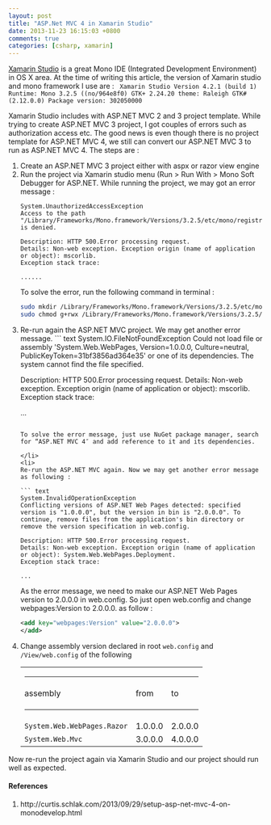 ```yaml
---
layout: post
title: "ASP.Net MVC 4 in Xamarin Studio"
date: 2013-11-23 16:15:03 +0800
comments: true
categories: [csharp, xamarin]
---
```

<a href="http://xamarin.com/studio">Xamarin Studio</a> is a great Mono IDE (Integrated Development Environment) in OS X area. At the time of writing this article, the version of Xamarin studio and mono framework I use are :
<code>
Xamarin Studio
Version 4.2.1 (build 1)
Runtime:
Mono 3.2.5 ((no/964e8f0)
GTK+ 2.24.20 theme: Raleigh
GTK# (2.12.0.0)
Package version: 302050000
</code>

Xamarin Studio includes with ASP.NET MVC 2 and 3 project template. While trying to create ASP.NET MVC 3 project, I got couples of errors such as authorization access etc. The good news is even though there is no project template for ASP.NET MVC 4, we still can convert our ASP.NET MVC 3 to run as ASP.NET MVC 4. The steps are :

<ol type="1">
<li>
Create an ASP.NET MVC 3 project either with aspx or razor view engine
</li>
<li>
Run the project via Xamarin studio menu (Run > Run With > Mono Soft Debugger for ASP.NET. While running the project, we may got an error message :

``` text
System.UnauthorizedAccessException
Access to the path "/Library/Frameworks/Mono.framework/Versions/3.2.5/etc/mono/registry" is denied.

Description: HTTP 500.Error processing request.
Details: Non-web exception. Exception origin (name of application or object): mscorlib.
Exception stack trace:

......

```
To solve the error, run the following command in terminal :
``` bash
sudo mkdir /Library/Frameworks/Mono.framework/Versions/3.2.5/etc/mono/registry
sudo chmod g+rwx /Library/Frameworks/Mono.framework/Versions/3.2.5/etc/mono/registry
```
</li>

<li>
Re-run again the ASP.NET MVC project. We may get another error message.
``` text
System.IO.FileNotFoundException
Could not load file or assembly 'System.Web.WebPages, Version=1.0.0.0, Culture=neutral, PublicKeyToken=31bf3856ad364e35' or one of its dependencies. The system cannot find the file specified.

Description: HTTP 500.Error processing request.
Details: Non-web exception. Exception origin (name of application or object): mscorlib.
Exception stack trace:

...
```

To solve the error message, just use NuGet package manager, search for “ASP.NET MVC 4″ and add reference to it and its dependencies.

</li>
<li>
Re-run the ASP.NET MVC again. Now we may get another error message as following :

``` text
System.InvalidOperationException
Conflicting versions of ASP.NET Web Pages detected: specified version is "1.0.0.0", but the version in bin is "2.0.0.0". To continue, remove files from the application's bin directory or remove the version specification in web.config.

Description: HTTP 500.Error processing request.
Details: Non-web exception. Exception origin (name of application or object): System.Web.WebPages.Deployment.
Exception stack trace:

...

```

As the error message, we need to make our ASP.NET Web Pages version to 2.0.0.0 in web.config. So just open web.config and change webpages:Version to 2.0.0.0. as follow :

``` xml web.config
<add key="webpages:Version" value="2.0.0.0">
</add>
```
</li>

<li>
Change assembly version declared in root <code>web.config</code> and <code>/View/web.config</code> of the following

<table style="width:80%">
  <tr>
    <td colspan="3"> <hr/> </td>
  </tr>
  <tr>
    <td>assembly</td>
    <td>from</td>
    <td>to</td>
  </tr>
  <tr>
    <td colspan="3"> <hr/> </td>
  </tr>
  <tr>
    <td><code>System.Web.WebPages.Razor</code></td>
    <td>1.0.0.0</td>
    <td>2.0.0.0</td>
  </tr>
  <tr>
    <td><code>System.Web.Mvc</code></td>
    <td>3.0.0.0</td>
    <td>4.0.0.0</td>
  </tr>
</table>

</li>
</ol>

Now re-run the project again via Xamarin Studio and our project should run well as expected.

<h4>References</h4>
<ol type="1">
<li> http://curtis.schlak.com/2013/09/29/setup-asp-net-mvc-4-on-monodevelop.html
</li>
<ol>
